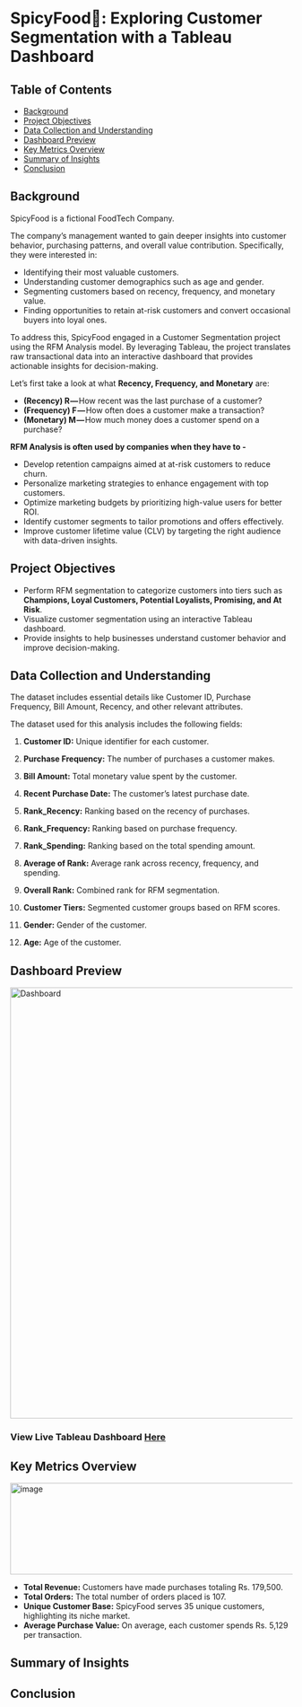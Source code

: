 # SpicyFood🍜: Exploring Customer Segmentation with a Tableau Dashboard

## Table of Contents 
- [Background](#background)
- [Project Objectives](#project-objectives)
- [Data Collection and Understanding](#data-collection-and-understanding)
- [Dashboard Preview](#dashboard-preview)
- [Key Metrics Overview](#key-metrics-overview)
- [Summary of Insights](#summary-of-insights)
- [Conclusion](#conclusion)

## Background
SpicyFood is a fictional FoodTech Company. 

The company’s management wanted to gain deeper insights into customer behavior, purchasing patterns, and overall value contribution. Specifically, they were interested in:

- Identifying their most valuable customers.
- Understanding customer demographics such as age and gender.
- Segmenting customers based on recency, frequency, and monetary value.
- Finding opportunities to retain at-risk customers and convert occasional buyers into loyal ones.

To address this, SpicyFood engaged in a Customer Segmentation project using the RFM Analysis model. By leveraging Tableau, the project translates raw transactional data into an interactive dashboard that provides actionable insights for decision-making.

Let’s first take a look at what **Recency, Frequency, and Monetary** are:
- **(Recency) R —** How recent was the last purchase of a customer?
- **(Frequency) F —** How often does a customer make a transaction?
- **(Monetary) M —** How much money does a customer spend on a purchase?

**RFM Analysis is often used by companies when they have to -**
- Develop retention campaigns aimed at at-risk customers to reduce churn.
- Personalize marketing strategies to enhance engagement with top customers.
- Optimize marketing budgets by prioritizing high-value users for better ROI.
- Identify customer segments to tailor promotions and offers effectively.
- Improve customer lifetime value (CLV) by targeting the right audience with data-driven insights.

## Project Objectives
- Perform RFM segmentation to categorize customers into tiers such as **Champions, Loyal Customers, Potential Loyalists, Promising, and At Risk**.
- Visualize customer segmentation using an interactive Tableau dashboard.
- Provide insights to help businesses understand customer behavior and improve decision-making.

## Data Collection and Understanding
The dataset includes essential details like Customer ID, Purchase Frequency, Bill Amount, Recency, and other relevant attributes.

The dataset used for this analysis includes the following fields:

1. **Customer ID:** Unique identifier for each customer.

2. **Purchase Frequency:** The number of purchases a customer makes.

3. **Bill Amount:** Total monetary value spent by the customer.

4. **Recent Purchase Date:** The customer’s latest purchase date.

5. **Rank_Recency:** Ranking based on the recency of purchases.

6. **Rank_Frequency:** Ranking based on purchase frequency.

7. **Rank_Spending:** Ranking based on the total spending amount.

8. **Average of Rank:** Average rank across recency, frequency, and spending.

9. **Overall Rank:** Combined rank for RFM segmentation.

10. **Customer Tiers:** Segmented customer groups based on RFM scores.

11. **Gender:** Gender of the customer.

12. **Age:** Age of the customer.

## Dashboard Preview

<img width="1850" height="768" alt="Dashboard" src="https://github.com/user-attachments/assets/ea3a22ac-5d83-4b54-bc82-28bcf122e550" />

### View Live Tableau Dashboard [Here](https://public.tableau.com/views/Kshitija_SpicyFood_Dashboard1_6/Dashboard?:language=en-US&:sid=&:redirect=auth&:display_count=n&:origin=viz_share_link)

## Key Metrics Overview

<img width="1626" height="163" alt="image" src="https://github.com/user-attachments/assets/7f1e7b14-2de6-4884-9363-5010a8a54853" />

- **Total Revenue:** Customers have made purchases totaling Rs. 179,500.
- **Total Orders:** The total number of orders placed is 107.
- **Unique Customer Base:** SpicyFood serves 35 unique customers, highlighting its niche market.
- **Average Purchase Value:** On average, each customer spends Rs. 5,129 per transaction.

## Summary of Insights


## Conclusion

